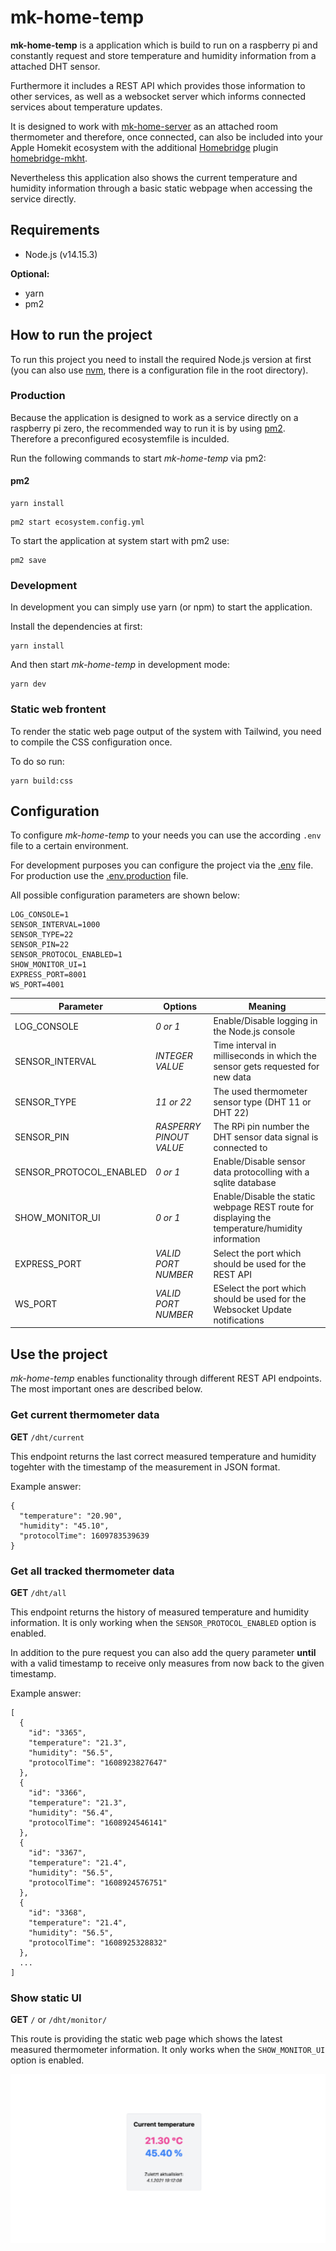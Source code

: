 # mk-home-temp

**mk-home-temp** is a application which is build to run on a raspberry pi and constantly request and store temperature and humidity information from a attached DHT sensor.

Furthermore it includes a REST API which provides those information to other services, as well as a websocket server which informs connected services about temperature updates.

It is designed to work with [mk-home-server](https://github.com/Mo0812/mk-home-server) as an attached room thermometer and therefore, once connected, can also be included into your Apple Homekit ecosystem with the additional [Homebridge]() plugin [homebridge-mkht](https://github.com/Mo0812/homebridge-mkht).

Nevertheless this application also shows the current temperature and humidity information through a basic static webpage when accessing the service directly.

## Requirements

- Node.js (v14.15.3)

**Optional:**
- yarn
- pm2

## How to run the project

To run this project you need to install the required Node.js version at first (you can also use [nvm](https://github.com/nvm-sh/nvm), there is a configuration file in the root directory).

### Production

Because the application is designed to work as a service directly on a raspberry pi zero, the recommended way to run it is by using [pm2](https://github.com/Unitech/pm2).
Therefore a preconfigured ecosystemfile is inculded.

Run the following commands to start *mk-home-temp* via pm2:

#### pm2

```
yarn install
```

```
pm2 start ecosystem.config.yml
```

To start the application at system start with pm2 use:

```
pm2 save
```

### Development

In development you can simply use yarn (or npm) to start the application.

Install the dependencies at first:

```
yarn install
```

And then start *mk-home-temp* in development mode:

```
yarn dev
```

### Static web frontent

To render the static web page output of the system with Tailwind, you need to compile the CSS configuration once.

To do so run:

```
yarn build:css
```

## Configuration

To configure *mk-home-temp* to your needs you can use the according `.env` file to a certain environment.

For development purposes you can configure the project via the [.env](.env) file.
For production use the [.env.production](.env.production) file.

All possible configuration parameters are shown below:

```
LOG_CONSOLE=1
SENSOR_INTERVAL=1000
SENSOR_TYPE=22
SENSOR_PIN=22
SENSOR_PROTOCOL_ENABLED=1
SHOW_MONITOR_UI=1
EXPRESS_PORT=8001
WS_PORT=4001
```

| Parameter | Options | Meaning |
| - | - | - |
| LOG_CONSOLE | *0 or 1* | Enable/Disable logging in the Node.js console |
| SENSOR_INTERVAL | *INTEGER VALUE* | Time interval in milliseconds in which the sensor gets requested for new data |
| SENSOR_TYPE | *11 or 22* | The used thermometer sensor type (DHT 11 or DHT 22) |
| SENSOR_PIN | *RASPERRY PINOUT VALUE* | The RPi pin number the DHT sensor data signal is connected to |
| SENSOR_PROTOCOL_ENABLED | *0 or 1* | Enable/Disable sensor data protocolling with a sqlite database |
| SHOW_MONITOR_UI | *0 or 1* | Enable/Disable the static webpage REST route for displaying the temperature/humidity information |
| EXPRESS_PORT | *VALID PORT NUMBER* | Select the port which should be used for the REST API |
| WS_PORT | *VALID PORT NUMBER* | ESelect the port which should be used for the Websocket Update notifications |

## Use the project

*mk-home-temp* enables functionality through different REST API endpoints. The most important ones are described below.

### Get current thermometer data

**GET** `/dht/current`

This endpoint returns the last correct measured temperature and humidity togehter with the timestamp of the measurement in JSON format. 

Example answer:

```
{
  "temperature": "20.90",
  "humidity": "45.10",
  "protocolTime": 1609783539639
}
```

### Get all tracked thermometer data

**GET** `/dht/all`

This endpoint returns the history of measured temperature and humidity information. It is only working when the `SENSOR_PROTOCOL_ENABLED` option is enabled.

In addition to the pure request you can also add the query parameter **until** with a valid timestamp to receive only measures from now back to the given timestamp.

Example answer:

```
[
  {
    "id": "3365",
    "temperature": "21.3",
    "humidity": "56.5",
    "protocolTime": "1608923827647"
  },
  {
    "id": "3366",
    "temperature": "21.3",
    "humidity": "56.4",
    "protocolTime": "1608924546141"
  },
  {
    "id": "3367",
    "temperature": "21.4",
    "humidity": "56.5",
    "protocolTime": "1608924576751"
  },
  {
    "id": "3368",
    "temperature": "21.4",
    "humidity": "56.5",
    "protocolTime": "1608925328832"
  },
  ...
]
```

### Show static UI

**GET** `/` or `/dht/monitor/`

This route is providing the static web page which shows the latest measured thermometer information. It only works when the `SHOW_MONITOR_UI` option is enabled.

![The picture shows an screenshot of the static web page which is shown when using the `/` or `/dht/monitor/` route. It displays the last measured temperature and humidity values and the timestamp of the measurement](screenshot.png)